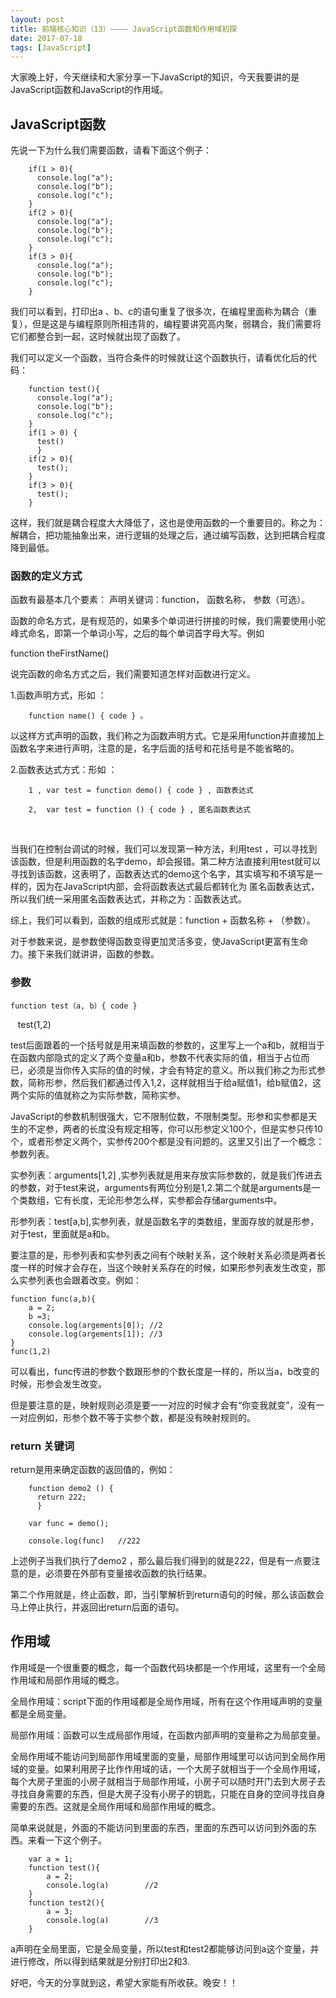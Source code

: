 ```yaml
---
layout: post
title: 前端核心知识（13）———— JavaScript函数和作用域初探
date: 2017-07-18
tags: [JavaScript]
---
```


大家晚上好，今天继续和大家分享一下JavaScript的知识，今天我要讲的是JavaScript函数和JavaScript的作用域。

## JavaScript函数

先说一下为什么我们需要函数，请看下面这个例子：

        if(1 > 0){
          console.log("a");
          console.log("b");
          console.log("c");
        }
        if(2 > 0){
          console.log("a");
          console.log("b");
          console.log("c");
        }
        if(3 > 0){
          console.log("a");
          console.log("b");
          console.log("c");
        }

我们可以看到，打印出a 、b、c的语句重复了很多次，在编程里面称为耦合（重复），但是这是与编程原则所相违背的，编程要讲究高内聚，弱耦合，我们需要将它们都整合到一起，这时候就出现了函数了。

我们可以定义一个函数，当符合条件的时候就让这个函数执行，请看优化后的代码：

        function test(){
          console.log("a");
          console.log("b");
          console.log("c");
        }
        if(1 > 0) {
          test()
          }
        if(2 > 0){
          test();
        }
        if(3 > 0){
          test();
        }

这样，我们就是耦合程度大大降低了，这也是使用函数的一个重要目的。称之为：解耦合，把功能抽象出来，进行逻辑的处理之后，通过编写函数，达到把耦合程度降到最低。

### 函数的定义方式 

函数有最基本几个要素： 声明关键词：function， 函数名称， 参数（可选）。

函数的命名方式，是有规范的，如果多个单词进行拼接的时候，我们需要使用小驼峰式命名，即第一个单词小写，之后的每个单词首字母大写。例如

function theFirstName()

说完函数的命名方式之后，我们需要知道怎样对函数进行定义。

1.函数声明方式，形如 ：

        function name() { code } 。

以这样方式声明的函数，我们称之为函数声明方式。它是采用function并直接加上函数名字来进行声明，注意的是，名字后面的括号和花括号是不能省略的。

 2.函数表达式方式：形如 ：   
 
        1 , var test = function demo() { code } , 函数表达式

        2,  var test = function () { code } , 匿名函数表达式
                        
                        
当我们在控制台调试的时候，我们可以发现第一种方法，利用test ，可以寻找到该函数，但是利用函数的名字demo，却会报错。第二种方法直接利用test就可以寻找到该函数，这表明了，函数表达式的demo这个名字，其实填写和不填写是一样的，因为在JavaScript内部，会将函数表达式最后都转化为 匿名函数表达式，所以我们统一采用匿名函数表达式，并称之为：函数表达式。

综上，我们可以看到，函数的组成形式就是：function + 函数名称 + （参数）。

对于参数来说，是参数使得函数变得更加灵活多变，使JavaScript更富有生命力。接下来我们就讲讲，函数的参数。


### 参数

    function test（a, b）{ code } 
    test(1,2)
    
test后面跟着的一个括号就是用来填函数的参数的，这里写上一个a和b，就相当于在函数内部隐式的定义了两个变量a和b，参数不代表实际的值，相当于占位而已，必须是当你传入实际的值的时候，才会有特定的意义。所以我们称之为形式参数，简称形参，然后我们都通过传入1,2，这样就相当于给a赋值1，给b赋值2，这两个实际的值就称之为实际参数，简称实参。

JavaScript的参数机制很强大，它不限制位数，不限制类型。形参和实参都是天生的不定参，两者的长度没有规定相等，你可以形参定义100个，但是实参只传10个，或者形参定义两个，实参传200个都是没有问题的。这里又引出了一个概念：参数列表。

实参列表：arguments[1,2] ,实参列表就是用来存放实际参数的，就是我们传进去的参数，对于test来说，arguments有两位分别是1,2.第二个就是arguments是一个类数组，它有长度，无论形参怎么样，实参都会存储arguments中。

形参列表：test[a,b],实参列表，就是函数名字的类数组，里面存放的就是形参，对于test，里面就是a和b。

要注意的是，形参列表和实参列表之间有个映射关系，这个映射关系必须是两者长度一样的时候才会存在，当这个映射关系存在的时候，如果形参列表发生改变，那么实参列表也会跟着改变。例如：

	function func(a,b){
		a = 2;
		b =3;
		console.log(argements[0]); //2
		console.log(argements[1]); //3
	}
	func(1,2)

可以看出，func传进的参数个数跟形参的个数长度是一样的，所以当a，b改变的时候，形参会发生改变。

但是要注意的是，映射规则必须是要一一对应的时候才会有“你变我就变”，没有一一对应例如，形参个数不等于实参个数，都是没有映射规则的。

### return 关键词

return是用来确定函数的返回值的，例如：

        function demo2 () {
          return 222;
          }

        var func = demo();

        console.log(func)   //222

上述例子当我们执行了demo2 ，那么最后我们得到的就是222，但是有一点要注意的是，必须要在外部有变量接收函数的执行结果。

第二个作用就是，终止函数，即，当引擎解析到return语句的时候，那么该函数会马上停止执行，并返回出return后面的语句。

## 作用域 

作用域是一个很重要的概念，每一个函数代码块都是一个作用域，这里有一个全局作用域和局部作用域的概念。

全局作用域：script下面的作用域都是全局作用域，所有在这个作用域声明的变量都是全局变量。

局部作用域：函数可以生成局部作用域，在函数内部声明的变量称之为局部变量。

全局作用域不能访问到局部作用域里面的变量，局部作用域里可以访问到全局作用域的变量。如果利用房子比作作用域的话，一个大房子就相当于一个全局作用域，每个大房子里面的小房子就相当于局部作用域，小房子可以随时开门去到大房子去寻找自身需要的东西，但是大房子没有小房子的钥匙，只能在自身的空间寻找自身需要的东西。这就是全局作用域和局部作用域的概念。

简单来说就是，外面的不能访问到里面的东西，里面的东西可以访问到外面的东西。来看一下这个例子。

        var a = 1;
        function test(){
            a = 2;
            console.log(a)        //2
        }
        function test2(){
            a = 3;
            console.log(a)        //3
        }

a声明在全局里面，它是全局变量，所以test和test2都能够访问到a这个变量，并进行修改，所以得到结果就是分别打印出2和3.

好吧，今天的分享就到这，希望大家能有所收获。晚安！！
























